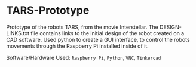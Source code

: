 # TARS-Prototype
Prototype of the robots TARS, from the movie Interstellar. The DESIGN-LINKS.txt file contains links to the initial design of the robot created on a CAD software. Used python to create a GUI interface, to control the robots movements through the Raspberry Pi installed inside of it.


Software/Hardware Used: `Raspberry Pi`,  `Python`, `VNC`, `Tinkercad`

